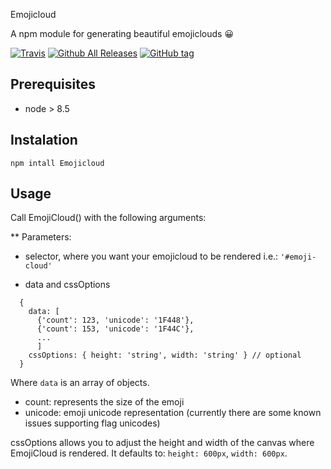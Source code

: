 Emojicloud

A npm module for generating beautiful emojiclouds 😀

[![Travis](https://img.shields.io/travis/javiros/emoji-cloud.svg)]()
[![Github All Releases](https://img.shields.io/github/downloads/javiros/emoji-cloud/total.svg)]()
[![GitHub tag](https://img.shields.io/github/tag/javiros/emoji-cloud.svg)]()

## Prerequisites
* node > 8.5

## Instalation

`npm intall Emojicloud`

## Usage

Call EmojiCloud() with the following arguments:

** Parameters:

- selector, where you want your emojicloud to be rendered i.e.: `'#emoji-cloud'`

- data and cssOptions

```
  {
    data: [
      {'count': 123, 'unicode': '1F448'},
      {'count': 153, 'unicode': '1F44C'},
      ...
      ]
    cssOptions: { height: 'string', width: 'string' } // optional
  }
```

Where `data` is an array of objects.
  - count: represents the size of the emoji
  - unicode: emoji unicode representation (currently there are some known issues supporting flag unicodes)


cssOptions allows you to adjust the height and width of the canvas where EmojiCloud is rendered. It defaults to: `height: 600px`, `width: 600px`.
